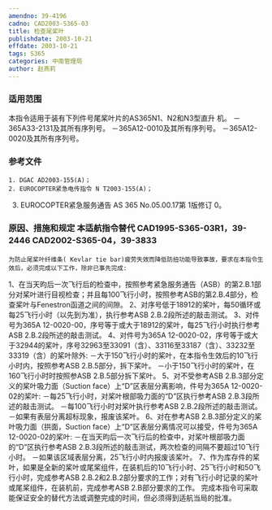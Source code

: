 ```yaml
---
amendno: 39-4196
cadno: CAD2003-S365-03
title: 检查尾桨叶
publishdate: 2003-10-21
effdate: 2003-10-21
tags: S365
categories: 中南管理局
author: 赵燕莉
---
```


### 适用范围 
本指令适用于装有下列件号尾桨叶片的AS365N1、N2和N3型直升
机。 －365A33-2131及其所有序列号。 －365A12-0010及其所有序列号。 －365A12-0020及其所有序列号。

<!--more-->
### 参考文件
    1. DGAC AD2003-155(A)；
    2. EUROCOPTER紧急电传指令 N T2003-155(A)；

 3. EUROCOPTER紧急服务通告 AS 365 No.05.00.17第 1版修订 0。

### 原因、措施和规定 本适航指令替代 CAD1995-S365-03R1，39-2446 CAD2002-S365-04，39-3833 
    为防止尾桨叶纤维条( Kevlar tie bar)疲劳失效而降低防扭功能导致事故，要求在本指令生效后，必须完成以下工作，除非已事先完成: 
  
1、在当天昀后一次飞行后的检查中，按照参考紧急服务通告（ASB）的第2.B.1部分对桨叶进行目视检查；并且每100飞行小时，按照参考ASB的第2.B.4部分，检查桨叶与Fenestron函道之间的间隙。 
2、对序号低于18912的桨叶，每50循环或每25飞行小时（以先到为准），执行参考ASB 2.B.2段所述的敲击测试。 
    3、对件号为365A 12-0020-00，序号等于或大于18912的桨叶，每25飞行小时执行参考ASB 2.B.2段所述的敲击测试。 
    4、对件号为365A 12-0020-02，序号等于或大于32944的桨叶，序号32963至33091（含）、33116至33187（含）、33232至33319（含）的桨叶除外: 
       －大于150飞行小时的桨叶，在本指令生效后的10飞行小时内，按照参考ASB 2.B.5部分，拆下桨叶。 －小于150飞行小时的桨叶，在160飞行小时时按照参ASB 2.B.5部分拆下桨叶。     5、对不受参考ASB 2.B.3部分定义的桨叶吸力面（Suction face）上“D”区表层分离影响，件号为365A 12-0020-02的桨叶: －每25飞行小时，对桨叶根部吸力面的“D”区执行参考ASB 
2.B.3段所述的敲击测试。 －每100飞行小时对桨叶执行参考ASB 2.B.2段所述的敲击测试。 －如果有表层分离超标现象，报废该桨叶。 
6、对在参考ASB 2.B.3部分定义的桨叶吸力面（拱面，Suction face）上“D”区表层分离情况可以接受，件号为365A 12-0020-02的桨叶: 
－在当天昀后一次飞行后的检查中，对桨叶根部吸力面的“D”区执行参考ASB 2.B.3段所述的敲击测试，两次检查的间隔不要超过10飞行小时。 
－如果该区域表层分离，25飞行小时内报废该桨叶。 
    7、作为库存件的桨叶，如果是全新的桨叶或尾桨组件，在装机后的10飞行小时、25飞行小时和50飞行小时，完成参考ASB 2.B.2和2.B.2部分要求的工作；对有飞行小时记录的桨叶或尾桨组件，在装机前，完成参考ASB 2.B部分要求的工作。 
    完成本指令可采取能保证安全的替代方法或调整完成的时间，但必须得到适航当局的批准。
  
